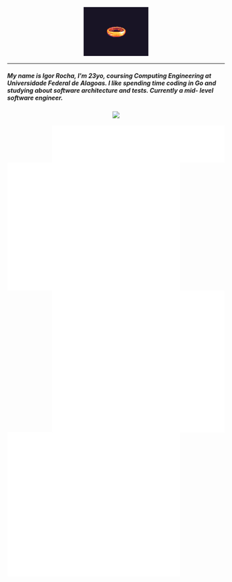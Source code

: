 <div align='center'>
  <img width="150" src="ring.gif"/>
  <hr>
</div>

<div align='left'>
  <h5>My name is Igor Rocha, I'm 23yo, coursing Computing Engineering at Universidade Federal de Alagoas. I like spending time coding in Go and studying about software architecture and tests. Currently a mid- 
      level software engineer.</h5>
  <p align="center">
     <a href="https://skillicons.dev">
        <img src="https://skillicons.dev/icons?i=laravel,php,go,typescript,nodejs,mysql,vue,docker,ubuntu,git,notion" />
     </a>
  </p>
</div>
<div>
  <img align='right' width="400" src='metrics.plugin.activity.svg'/>
  <img align='left' width="400" src='metrics.plugin.wakatime.svg'/>
</div>

<div>
  <img align='left' width="400" src='languages.svg'/>
  <img align='right' width="400" src='metrics.plugin.achievements.compact.svg'/>
</div>

<div>
 <img align='left' width="400" src='code.svg'/>
 <img aign='right' width="400" src='metrics.plugin.leetcode.svg'/>
</div>





